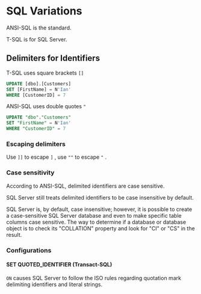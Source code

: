 # SQL Variations

ANSI-SQL is the standard.

T-SQL is for SQL Server.

## Delimiters for Identifiers

T-SQL uses square brackets `[]`

```sql
UPDATE [dbo].[Customers]
SET [FirstName] = N'Ian'
WHERE [CustomerID] = 7
```

ANSI-SQL uses double quotes `"`

```sql
UPDATE "dbo"."Customers"
SET "FirstName" = N'Ian'
WHERE "CustomerID" = 7
```

### Escaping delimiters

Use `]]` to escape `]` , use `""` to escape `"` .

### Case sensitivity

According to ANSI-SQL, delimited identifiers are case sensitive.

SQL Server still treats delimited identifiers to be case insensitive by default.

SQL Server is, by default, case insensitive; however, it is possible to create a case-sensitive SQL Server database and even to make specific table columns case sensitive. The way to determine if a database or database object is to check its "COLLATION" property and look for "CI" or "CS" in the result.

### Configurations

#### SET QUOTED\_IDENTIFIER \(Transact-SQL\)

`ON` causes SQL Server to follow the ISO rules regarding quotation mark delimiting identifiers and literal strings.

